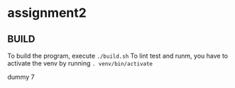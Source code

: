 # assignment2

## BUILD

To build the program, execute `./build.sh`
To lint test and runm, you have to activate the venv by running `. venv/bin/activate`

dummy 7
